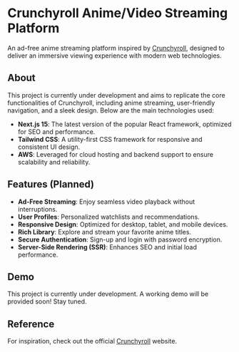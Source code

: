 # Crunchyroll Anime/Video Streaming Platform

An ad-free anime streaming platform inspired by [Crunchyroll](https://www.crunchyroll.com/), designed to deliver an immersive viewing experience with modern web technologies.

## About

This project is currently under development and aims to replicate the core functionalities of Crunchyroll, including anime streaming, user-friendly navigation, and a sleek design. Below are the main technologies used:

- **Next.js 15**: The latest version of the popular React framework, optimized for SEO and performance.
- **Tailwind CSS**: A utility-first CSS framework for responsive and consistent UI design.
- **AWS**: Leveraged for cloud hosting and backend support to ensure scalability and reliability.

## Features (Planned)

- **Ad-Free Streaming**: Enjoy seamless video playback without interruptions.  
- **User Profiles**: Personalized watchlists and recommendations.  
- **Responsive Design**: Optimized for desktop, tablet, and mobile devices.  
- **Rich Library**: Explore and stream your favorite anime titles.  
- **Secure Authentication**: Sign-up and login with password encryption.  
- **Server-Side Rendering (SSR)**: Enhances SEO and initial load performance.  

## Demo  

This project is currently under development. A working demo will be provided soon! Stay tuned.

## Reference  

For inspiration, check out the official [Crunchyroll](https://www.crunchyroll.com/) website.
